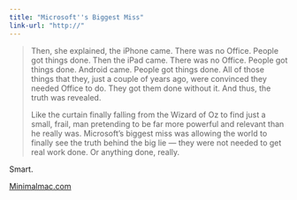 ```yaml
---
title: "Microsoft''s Biggest Miss"
link-url: "http://"
---
```

<blockquote><p>
  Then, she explained, the iPhone came. There was no Office. People got things done. Then the iPad came. There was no Office. People got things done. Android came. People got things done. All of those things that they, just a couple of years ago, were convinced they needed Office to do. They got them done without it. And thus, the truth was revealed.</p>
<p>  Like the curtain finally falling from the Wizard of Oz to find just a small, frail, man pretending to be far more powerful and relevant than he really was. Microsoft’s biggest miss was allowing the world to finally see the truth behind the big lie — they were not needed to get real work done. Or anything done, really.
</p></blockquote>
<p>Smart.</p>
<p><a href="http://minimalmac.com/post/17758177061/microsofts-biggest-miss">Minimalmac.com</a></p>
